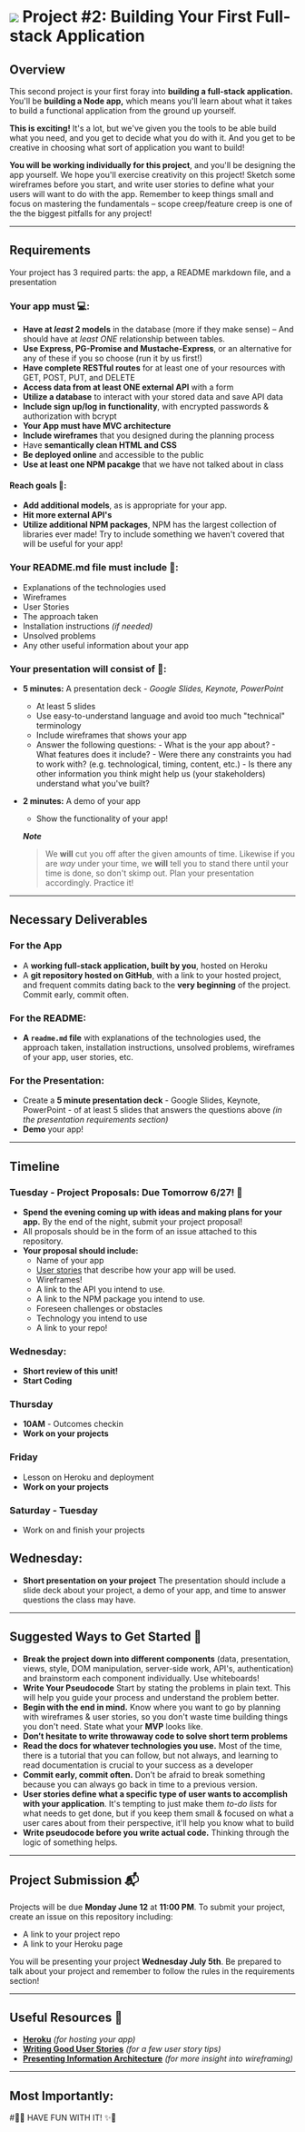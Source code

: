 # ![](https://ga-dash.s3.amazonaws.com/production/assets/logo-9f88ae6c9c3871690e33280fcf557f33.png) Project #2: Building Your First Full-stack Application

## Overview

This second project is your first foray into **building a full-stack application.** You'll be **building a Node app,** which means you'll learn about what it takes to build a functional application from the ground up yourself.

**This is exciting!** It's a lot, but we've given you the tools to be able build what you need, and you get to decide what you do with it. And you get to be creative in choosing what sort of application you want to build!

**You will be working individually for this project**, and you'll be designing the app yourself. We hope you'll exercise creativity on this project! Sketch some wireframes before you start, and write user stories to define what your users will want to do with the app. Remember to keep things small and focus on mastering the fundamentals – scope creep/feature creep is one of the the biggest pitfalls for any project!

---

## Requirements
Your project has 3 required parts: the app, a README markdown file, and a presentation

### Your app must :computer::
* **Have at _least_ 2 models** in the database (more if they make sense) – And should have at _least_ _ONE_ relationship between tables.
* **Use Express, PG-Promise and Mustache-Express**, or an alternative for any of these if you so choose (run it by us first!)
* **Have complete RESTful routes** for at least one of your resources with GET, POST, PUT, and DELETE
* **Access data from at least ONE external API** with a form
* **Utilize a database** to interact with your stored data and save API data
* **Include sign up/log in functionality**, with encrypted passwords & authorization with bcrypt
* **Your App must have MVC architecture**
* **Include wireframes** that you designed during the planning process
* Have **semantically clean HTML and CSS**
* **Be deployed online** and accessible to the public
* **Use at least one NPM pacakge** that we have not talked about in class

#### Reach goals :tada::
* **Add additional models**, as is appropriate for your app.
* **Hit more external API's**
* **Utilize additional NPM packages**, NPM has the largest collection of libraries ever made! Try to include something we haven't covered that will be useful for your app!

### Your README.md file must include :memo::
* Explanations of the technologies used
* Wireframes
* User Stories
* The approach taken
* Installation instructions _(if needed)_
* Unsolved problems
* Any other useful information about your app

### Your presentation will consist of :speech_balloon::
- **5 minutes:** A presentation deck _- Google Slides, Keynote, PowerPoint_
    - At least 5 slides
    - Use easy-to-understand language and avoid too much "technical" terminology
    - Include wireframes that shows your app
    - Answer the following questions:
	      - What is the your app about?
	      - What features does it include?
	      - Were there any constraints you had to work with? (e.g. technological, timing, content, etc.)
	      - Is there any other information you think might help us (your stakeholders) understand what you've built?
- **2 minutes:** A demo of your app
    - Show the functionality of your app!

  ***Note***</br>
  >We **will** cut you off after the given amounts of time. Likewise if you are *way* under your time, we **will** tell you to stand there until your time is done, so don't skimp out. Plan your presentation accordingly. Practice it!

---

## Necessary Deliverables

### For the App

* A **working full-stack application, built by you**, hosted on Heroku
* A **git repository hosted on GitHub**, with a link to your hosted project,  and frequent commits dating back to the **very beginning** of the project. Commit early, commit often.

### For the README:

* **A ``readme.md`` file** with explanations of the technologies used, the approach taken, installation instructions, unsolved problems, wireframes of your app, user stories, etc.

### For the Presentation:

* Create a **5 minute presentation deck** - Google Slides, Keynote, PowerPoint - of at least 5 slides that answers the questions above _(in the presentation requirements section)_
* **Demo** your app!

---

## Timeline

### Tuesday - Project Proposals: Due Tomorrow 6/27! :calendar:
* **Spend the evening coming up with ideas and making plans for your app.** By the end of the night, submit your project proposal!
* All proposals should be in the form of an issue attached to this repository.
* __Your proposal should include:__
    - Name of your app
    - [User stories](http://www.mariaemerson.com/user-stories/) that describe how your app will be used.
    - Wireframes!
    - A link to the API you intend to use.
    - A link to the NPM package you intend to use.
    - Foreseen challenges or obstacles
    - Technology you intend to use
    - A link to your repo!

### Wednesday:
* **Short review of this unit!**
* **Start Coding**

### Thursday
* __10AM__ - Outcomes checkin
* **Work on your projects**

### Friday
* Lesson on Heroku and deployment
* **Work on your projects**

### Saturday - Tuesday
* Work on and finish your projects

## Wednesday:
* **Short presentation on your project** The presentation should include a slide deck about your project, a demo of your app, and time to answer questions the class may have.

---

## Suggested Ways to Get Started :checkered_flag:

* **Break the project down into different components** (data, presentation, views, style, DOM manipulation, server-side work, API's, authentication) and brainstorm each component individually. Use whiteboards!
* **Write Your Pseudocode** Start by stating the problems in plain text. This will help you guide your process and understand the problem better.
* **Begin with the end in mind.** Know where you want to go by planning with wireframes & user stories, so you don't waste time building things you don't need. State what your **MVP** looks like.
* **Don’t hesitate to write throwaway code to solve short term problems**
* **Read the docs for whatever technologies you use.** Most of the time, there is a tutorial that you can follow, but not always, and learning to read documentation is crucial to your success as a developer
* **Commit early, commit often.** Don’t be afraid to break something because you can always go back in time to a previous version.
* **User stories define what a specific type of user wants to accomplish with your application**. It's tempting to just make them _to-do lists_ for what needs to get done, but if you keep them small & focused on what a user cares about from their perspective, it'll help you know what to build
* **Write pseudocode before you write actual code.** Thinking through the logic of something helps.

---

## Project Submission :mailbox_with_mail:

Projects will be due **Monday June 12** at **11:00 PM**. To submit your project, create an issue on this repository including:

- A link to your project repo
- A link to your Heroku page

You will be presenting your project **Wednesday July 5th**. Be prepared to talk about your project and remember to follow the rules in the requirements section!

---

## Useful Resources :link:

* **[Heroku](http://www.heroku.com)** _(for hosting your app)_
* **[Writing Good User Stories](http://www.mariaemerson.com/user-stories/)** _(for a few user story tips)_
* **[Presenting Information Architecture](http://webstyleguide.com/wsg3/3-information-architecture/4-presenting-information.html)** _(for more insight into wireframing)_

---

## Most Importantly:
#:dizzy::sparkles: HAVE FUN WITH IT! :sparkles::dizzy:
